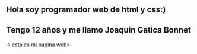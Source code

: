 ## Hola soy programador web de html y css:)
## Tengo 12 años y me llamo Joaquin Gatica Bonnet
🡪 <a href=https://gaticabonnet.github.io/boca-Site/ >esta es mi pagina web</a>🡨
